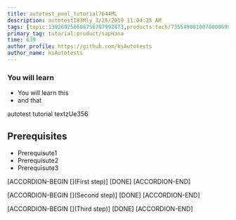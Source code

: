 ```yaml
---
title: autotest_pool_tutorial7644ML
description: autotestI83Mly_3/25/2019 11:04:25 AM
tags: [topic:139269250608756787992873,products:tech/73554900100700000996,tutorial:experience/advanced]
primary_tag: tutorial:product/sapHana
time: 639
author_profile: https://github.com/ksAutotests
author_name: ksAutotests
---
```

### You will learn
- You will learn this
- and that

autotest tutorial textzUe356

## Prerequisites
- Prerequisute1
- Prerequisute2
- Prerequisute3

[ACCORDION-BEGIN [](First step)]
[DONE]
[ACCORDION-END]

[ACCORDION-BEGIN [](Second step)]
[DONE]
[ACCORDION-END]

[ACCORDION-BEGIN [](Third step)]
[DONE]
[ACCORDION-END]

